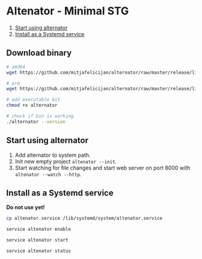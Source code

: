 # Altenator - Minimal STG

1. [Start using alternator](#start-using-alternator)
2. [Install as a Systemd service](#install-as-a-systemd-service)

## Download binary

```sh
# amd64
wget https://github.com/mitjafelicijan/alternator/raw/master/release/linux-amd64/alternator

# arm
wget https://github.com/mitjafelicijan/alternator/raw/master/release/linux-arm/alternator

# add executable bit
chmod +x alternator

# check if bin is working
./alternator --version
```

## Start using alternator

1. Add alternator to system path.
2. Init new empty project `altenator --init`.
3. Start watching for file changes and start web server on port 8000 with `altenator --watch --http`.

## Install as a Systemd service

**Do not use yet!**

```bash
cp altenator.service /lib/systemd/system/altenator.service

service altenator enable

service altenator start

service altenator status
```
